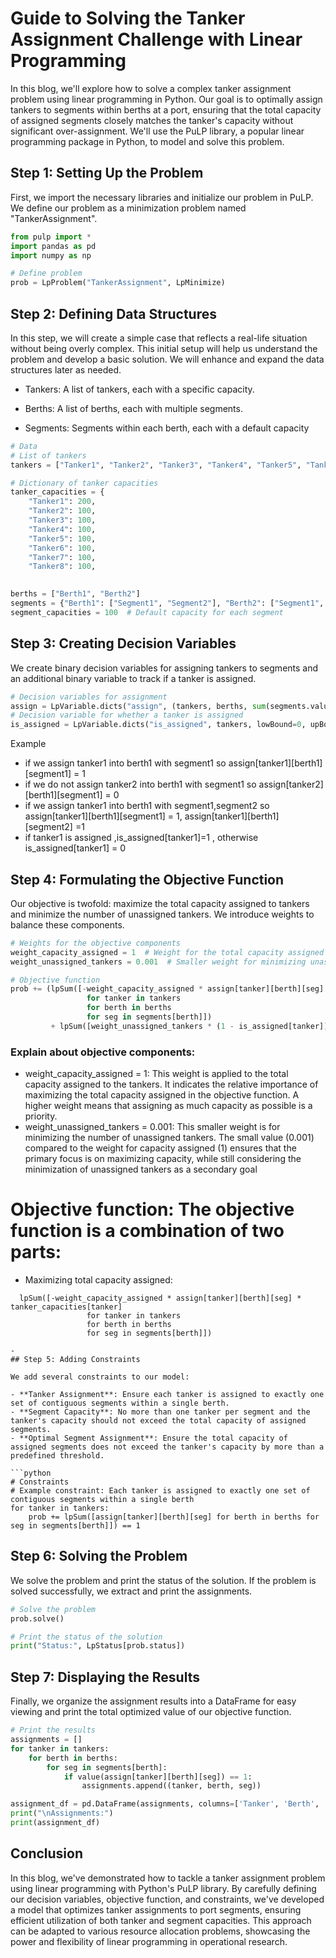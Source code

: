 
# Guide to Solving the Tanker Assignment Challenge with Linear Programming

In this blog, we'll explore how to solve a complex tanker assignment problem using linear programming in Python. Our goal is to optimally assign tankers to segments within berths at a port, ensuring that the total capacity of assigned segments closely matches the tanker's capacity without significant over-assignment. We'll use the PuLP library, a popular linear programming package in Python, to model and solve this problem.

## Step 1: Setting Up the Problem

First, we import the necessary libraries and initialize our problem in PuLP. We define our problem as a minimization problem named "TankerAssignment".

```python
from pulp import *
import pandas as pd
import numpy as np

# Define problem
prob = LpProblem("TankerAssignment", LpMinimize)
```

## Step 2: Defining Data Structures

In this step, we will create a simple case that reflects a real-life situation without being overly complex. This initial setup will help us understand the problem and develop a basic solution. We will enhance and expand the data structures later as needed.

- Tankers: A list of tankers, each with a specific capacity.

- Berths: A list of berths, each with multiple segments.

- Segments: Segments within each berth, each with a default capacity


```python
# Data
# List of tankers
tankers = ["Tanker1", "Tanker2", "Tanker3", "Tanker4", "Tanker5", "Tanker6", "Tanker7", "Tanker8", "Tanker9", "Tanker10"]

# Dictionary of tanker capacities
tanker_capacities = {
    "Tanker1": 200,
    "Tanker2": 100,
    "Tanker3": 100,
    "Tanker4": 100,
    "Tanker5": 100,
    "Tanker6": 100,
    "Tanker7": 100,
    "Tanker8": 100,
   

berths = ["Berth1", "Berth2"]
segments = {"Berth1": ["Segment1", "Segment2"], "Berth2": ["Segment1", "Segment2", "Segment3"]}
segment_capacities = 100  # Default capacity for each segment
```

## Step 3: Creating Decision Variables

We create binary decision variables for assigning tankers to segments and an additional binary variable to track if a tanker is assigned.

```python
# Decision variables for assignment
assign = LpVariable.dicts("assign", (tankers, berths, sum(segments.values(), [])), cat='Binary')
# Decision variable for whether a tanker is assigned
is_assigned = LpVariable.dicts("is_assigned", tankers, lowBound=0, upBound=1, cat='Binary')
```
Example
- if we assign tanker1 into berth1 with segment1 so assign[tanker1][berth1][segment1] = 1
- if we do not assign tanker2 into berth1 with segment1 so assign[tanker2][berth1][segment1] = 0
- if we assign tanker1 into berth1 with segment1,segment2 so assign[tanker1][berth1][segment1] = 1, assign[tanker1][berth1][segment2] =1
- if tanker1 is assigned ,is_assigned[tanker1]=1 , otherwise is_assigned[tanker1] = 0 

## Step 4: Formulating the Objective Function

Our objective is twofold: maximize the total capacity assigned to tankers and minimize the number of unassigned tankers. We introduce weights to balance these components.

```python
# Weights for the objective components
weight_capacity_assigned = 1  # Weight for the total capacity assigned
weight_unassigned_tankers = 0.001  # Smaller weight for minimizing unassigned tankers, ensuring capacity has higher priority

# Objective function
prob += (lpSum([-weight_capacity_assigned * assign[tanker][berth][seg] * tanker_capacities[tanker] 
                 for tanker in tankers 
                 for berth in berths 
                 for seg in segments[berth]]) 
         + lpSum([weight_unassigned_tankers * (1 - is_assigned[tanker]) for tanker in tankers]))
```
### Explain about objective components:

- weight_capacity_assigned = 1: This weight is applied to the total capacity assigned to the tankers. It indicates the relative importance of maximizing the total capacity assigned in the objective function. A higher weight means that assigning as much capacity as possible is a priority.
- weight_unassigned_tankers = 0.001: This smaller weight is for minimizing the number of unassigned tankers. The small value (0.001) compared to the weight for capacity assigned (1) ensures that the primary focus is on maximizing capacity, while still considering the minimization of unassigned tankers as a secondary goal
# Objective function: The objective function is a combination of two parts:
- Maximizing total capacity assigned:
```
  lpSum([-weight_capacity_assigned * assign[tanker][berth][seg] * tanker_capacities[tanker] 
                 for tanker in tankers 
                 for berth in berths 
                 for seg in segments[berth]])

- 
## Step 5: Adding Constraints

We add several constraints to our model:

- **Tanker Assignment**: Ensure each tanker is assigned to exactly one set of contiguous segments within a single berth.
- **Segment Capacity**: No more than one tanker per segment and the tanker's capacity should not exceed the total capacity of assigned segments.
- **Optimal Segment Assignment**: Ensure the total capacity of assigned segments does not exceed the tanker's capacity by more than a predefined threshold.

```python
# Constraints
# Example constraint: Each tanker is assigned to exactly one set of contiguous segments within a single berth
for tanker in tankers:
    prob += lpSum([assign[tanker][berth][seg] for berth in berths for seg in segments[berth]]) == 1
```

## Step 6: Solving the Problem

We solve the problem and print the status of the solution. If the problem is solved successfully, we extract and print the assignments.

```python
# Solve the problem
prob.solve()

# Print the status of the solution
print("Status:", LpStatus[prob.status])
```

## Step 7: Displaying the Results

Finally, we organize the assignment results into a DataFrame for easy viewing and print the total optimized value of our objective function.

```python
# Print the results
assignments = []
for tanker in tankers:
    for berth in berths:
        for seg in segments[berth]:
            if value(assign[tanker][berth][seg]) == 1:
                assignments.append((tanker, berth, seg))

assignment_df = pd.DataFrame(assignments, columns=['Tanker', 'Berth', 'Segment'])
print("\nAssignments:")
print(assignment_df)
```

## Conclusion

In this blog, we've demonstrated how to tackle a tanker assignment problem using linear programming with Python's PuLP library. By carefully defining our decision variables, objective function, and constraints, we've developed a model that optimizes tanker assignments to port segments, ensuring efficient utilization of both tanker and segment capacities. This approach can be adapted to various resource allocation problems, showcasing the power and flexibility of linear programming in operational research.
```

